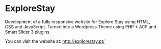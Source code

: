 # ExploreStay
Development of a fully responsive website for Explore Stay using HTML, CSS and JavaScript. Turned into a Wordpress Theme using PHP + ACF and Smart Slider 3 plugins.

You can visit the website at: http://explorestay.pt/
